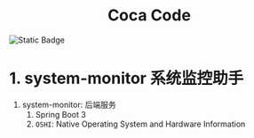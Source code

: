 <h1 style="text-align: center; font-weight: bold">Coca Code</h1>

![Static Badge](https://img.shields.io/badge/JDK-17.0.12-42b883)

# 1. system-monitor 系统监控助手

1. system-monitor: 后端服务
    1. Spring Boot 3
    2. `OSHI`: Native Operating System and Hardware Information